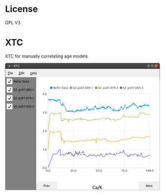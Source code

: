 # License
GPL V3

# XTC
XTC for manually correlating age models 

![alt text](https://github.com/botaoxiongyong/XTC/blob/master/xtc_example.png)
